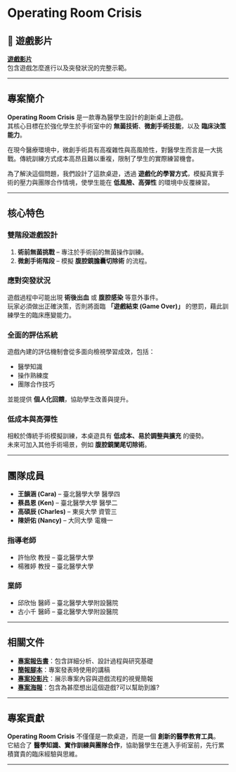 # Operating Room Crisis

## 🎥 遊戲影片
[**遊戲影片**](https://drive.google.com/file/d/1YpUj62jnfQeq_7ScOuxtmoB6o51pRx0w/view?usp=drive_link)  
包含遊戲怎麼進行以及突發狀況的完整示範。  

---

## 專案簡介
**Operating Room Crisis** 是一款專為醫學生設計的創新桌上遊戲。  
其核心目標在於強化學生於手術室中的 **無菌技術**、**微創手術技能**，以及 **臨床決策能力**。  

在現今醫療環境中，微創手術具有高複雜性與高風險性，對醫學生而言是一大挑戰。傳統訓練方式成本高昂且難以重複，限制了學生的實際練習機會。  

為了解決這個問題，我們設計了這款桌遊，透過 **遊戲化的學習方式**，模擬真實手術的壓力與團隊合作情境，使學生能在 **低風險、高彈性** 的環境中反覆練習。

---

## 核心特色
###  雙階段遊戲設計
1. **術前無菌挑戰** – 專注於手術前的無菌操作訓練。  
2. **微創手術階段** – 模擬 **腹腔鏡膽囊切除術** 的流程。  

###  應對突發狀況
遊戲過程中可能出現 **術後出血** 或 **腹腔感染** 等意外事件。  
玩家必須做出正確決策，否則將面臨 **「遊戲結束 (Game Over)」** 的懲罰，藉此訓練學生的臨床應變能力。  

###  全面的評估系統
遊戲內建的評估機制會從多面向檢視學習成效，包括：
- 醫學知識  
- 操作熟練度  
- 團隊合作技巧  

並能提供 **個人化回饋**，協助學生改善與提升。  

###  低成本與高彈性
相較於傳統手術模擬訓練，本桌遊具有 **低成本、易於調整與擴充** 的優勢。  
未來可加入其他手術場景，例如 **腹腔鏡闌尾切除術**。

---

## 團隊成員
- **王韻涵 (Cara)** – 臺北醫學大學 醫學四  
- **蔡昌恩 (Ken)** – 臺北醫學大學 醫學二  
- **高碩辰 (Charles)** – 東吳大學 資管三  
- **陳妍佑 (Nancy)** – 大同大學 電機一  

### 指導老師
- 許怡欣 教授 – 臺北醫學大學  
- 楊雅婷 教授 – 臺北醫學大學  

### 業師
- 邱欣怡 醫師 – 臺北醫學大學附設醫院 
- 古小千 醫師 – 臺北醫學大學附設醫院  

---

## 相關文件
-  [**專案報告書**](https://github.com/mato1321/PSBH_2025/blob/main/Paper.pdf)：包含詳細分析、設計過程與研究基礎  
-  [**簡報腳本**](https://github.com/mato1321/PSBH_2025/blob/main/Script.pdf)：專案發表時使用的講稿  
-  [**專案投影片**](https://github.com/mato1321/PSBH_2025/blob/main/Presentation.pdf)：展示專案內容與遊戲流程的視覺簡報  
-  [**專案海報**](https://github.com/mato1321/PSBH_2025/blob/main/Poster.jpg)：包含為甚麼想出這個遊戲?可以幫助到誰?    

---

## 專案貢獻
**Operating Room Crisis** 不僅僅是一款桌遊，而是一個 **創新的醫學教育工具**。  
它結合了 **醫學知識、實作訓練與團隊合作**，協助醫學生在進入手術室前，先行累積寶貴的臨床經驗與思維。  

---
